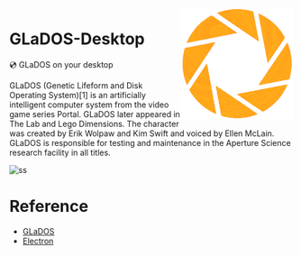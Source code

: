 <img src='https://github.com/GloomyGhost-MosquitoSeal/GLaDOS-Desktop/blob/master/src/images/logo.png?raw=true' align="right" width=200>

# GLaDOS-Desktop
💿 GLaDOS on your desktop 

GLaDOS (Genetic Lifeform and Disk Operating System)[1] is an artificially intelligent computer system from the video game series Portal. GLaDOS later appeared in The Lab and Lego Dimensions. The character was created by Erik Wolpaw and Kim Swift and voiced by Ellen McLain. GLaDOS is responsible for testing and maintenance in the Aperture Science research facility in all titles. 

![ss](https://user-images.githubusercontent.com/12003087/58419002-f938ce00-80bb-11e9-8d76-b46c1bf67da6.png)


# Reference

- [GLaDOS](https://github.com/Lutron/GLaDOS)
- [Electron](https://electronjs.org/)
